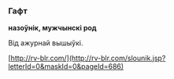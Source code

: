 ### Гафт
**назоўнік, мужчынскі род**

Від ажурнай вышыўкі.

<a rel="author">[http://rv-blr.com/](http://rv-blr.com/slounik.jsp?letterId=0&maskId=0&pageId=686)</a>
